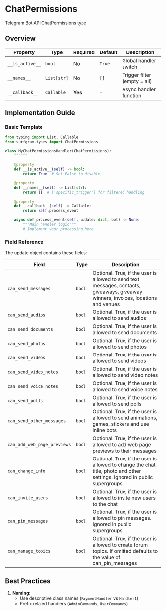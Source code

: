 # ChatPermissions

Telegram Bot API ChatPermissions type

## Overview

| Property        | Type               | Required | Default | Description                              |
|-----------------|--------------------|----------|---------|------------------------------------------|
| `__is_active__` | `bool`             | No       | `True`  | Global handler switch                   |
| `__names__`     | `List[str]`        | No       | `[]`    | Trigger filter (empty = all)            |
| `__callback__`  | `Callable`         | **Yes**  | -       | Async handler function                  |

## Implementation Guide

### Basic Template

```python
from typing import List, Callable
from surfgram.types import ChatPermissions

class MyChatPermissionsHandler(ChatPermissions):
    """"""
    
    @property
    def __is_active__(self) -> bool:
        return True  # Set False to disable
        
    @property
    def __names__(self) -> List[str]:
        return []  # ['specific_trigger'] for filtered handling
        
    @property
    def __callback__(self) -> Callable:
        return self.process_event
        
    async def process_event(self, update: dict, bot) -> None:
        """Main handler logic"""
        # Implement your processing here
```

### Field Reference

The update object contains these fields:

| Field          | Type              | Description                     |
|----------------|-------------------|---------------------------------|
| `can_send_messages` | `bool` | Optional. True, if the user is allowed to send text messages, contacts, giveaways, giveaway winners, invoices, locations and venues |
| `can_send_audios` | `bool` | Optional. True, if the user is allowed to send audios |
| `can_send_documents` | `bool` | Optional. True, if the user is allowed to send documents |
| `can_send_photos` | `bool` | Optional. True, if the user is allowed to send photos |
| `can_send_videos` | `bool` | Optional. True, if the user is allowed to send videos |
| `can_send_video_notes` | `bool` | Optional. True, if the user is allowed to send video notes |
| `can_send_voice_notes` | `bool` | Optional. True, if the user is allowed to send voice notes |
| `can_send_polls` | `bool` | Optional. True, if the user is allowed to send polls |
| `can_send_other_messages` | `bool` | Optional. True, if the user is allowed to send animations, games, stickers and use inline bots |
| `can_add_web_page_previews` | `bool` | Optional. True, if the user is allowed to add web page previews to their messages |
| `can_change_info` | `bool` | Optional. True, if the user is allowed to change the chat title, photo and other settings. Ignored in public supergroups |
| `can_invite_users` | `bool` | Optional. True, if the user is allowed to invite new users to the chat |
| `can_pin_messages` | `bool` | Optional. True, if the user is allowed to pin messages. Ignored in public supergroups |
| `can_manage_topics` | `bool` | Optional. True, if the user is allowed to create forum topics. If omitted defaults to the value of can_pin_messages |

## Best Practices

1. **Naming**: 
   - Use descriptive class names (`PaymentHandler` vs `Handler1`)
   - Prefix related handlers (`AdminCommands`, `UserCommands`)
